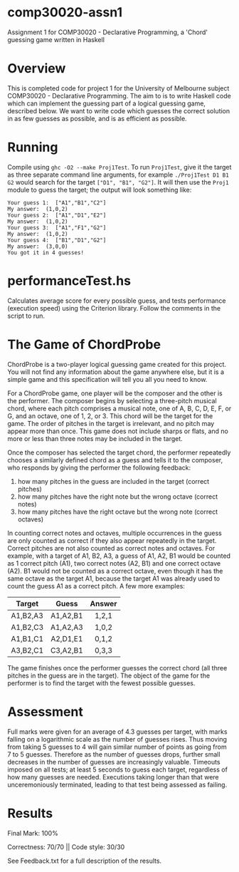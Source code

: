 # comp30020-assn1
Assignment 1 for COMP30020 - Declarative Programming, a 'Chord' guessing game written in Haskell

# Overview

This is completed code for project 1 for the University of Melbourne subject COMP30020 - Declarative Programming. The aim to is to write Haskell code which can implement the guessing part of a logical guessing game, described below. We want to write code which guesses the correct solution in as few guesses as possible, and is as efficient as possible. 

# Running
Compile using `ghc -O2 --make Proj1Test`. To run `Proj1Test`, give it the target as three separate command line arguments, for example `./Proj1Test D1 B1 G2` would search for the target `["D1", "B1", "G2"]`. It will then use the `Proj1` module to guess the target; the output will look something like:
```
Your guess 1:  ["A1","B1","C2"]
My answer:  (1,0,2)
Your guess 2:  ["A1","D1","E2"]
My answer:  (1,0,2)
Your guess 3:  ["A1","F1","G2"]
My answer:  (1,0,2)
Your guess 4:  ["B1","D1","G2"]
My answer:  (3,0,0)
You got it in 4 guesses!
```

# performanceTest.hs
Calculates average score for every possible guess, and tests performance (execution speed) using the Criterion library. Follow the comments in the script to run.

# The Game of ChordProbe
ChordProbe is a two-player logical guessing game created for this project. You will not find any information about the game anywhere else, but it is a simple game and this specification will tell you all you need to know.

For a ChordProbe game, one player will be the composer and the other is the performer. 
The composer begins by selecting a three-pitch musical chord, where each pitch comprises a musical note, one of A, B, C, D, E, F, or G, and an octave, one of 1, 2, or 3. This chord will be the target for the game. The order of pitches in the target is irrelevant, and no pitch may appear more than once. This game does not include sharps or flats, and no more or less than three notes may be included in the target.

Once the composer has selected the target chord, the performer repeatedly chooses a similarly defined chord as a guess and tells it to the composer, who responds by giving the performer the following feedback:

1. how many pitches in the guess are included in the target (correct pitches)
2. how many pitches have the right note but the wrong octave (correct notes)
3. how many pitches have the right octave but the wrong note (correct octaves)

In counting correct notes and octaves, multiple occurrences in the guess are only counted as correct if they also appear repeatedly in the target. Correct pitches are not also counted as correct notes and octaves. For example, with a target of A1, B2, A3, a guess of A1, A2, B1 would be counted as 1 correct pitch (A1), two correct notes (A2, B1) and one correct octave (A2). B1 would not be counted as a correct octave, even though it has the same octave as the target A1, because the target A1 was already used to count the guess A1 as a correct pitch. A few more examples:

| Target        | Guess         | Answer|
| ------------- |:-------------:|:-----:|
| A1,B2,A3      | A1,A2,B1      | 1,2,1 |
| A1,B2,C3      | A1,A2,A3      | 1,0,2 |
| A1,B1,C1      | A2,D1,E1      | 0,1,2 |
| A3,B2,C1      | C3,A2,B1      | 0,3,3 |

The game finishes once the performer guesses the correct chord (all three pitches in the guess are in the target). The object of the game for the performer is to find the target with the fewest possible guesses.

# Assessment
Full marks were given for an average of 4.3 guesses per target, with marks falling on a logarithmic scale as the number of guesses rises. Thus moving from taking 5 guesses to 4 will gain similar number of points as going from 7 to 5 guesses. Therefore as the number of guesses drops, further small decreases in the number of guesses are increasingly valuable.
Timeouts imposed on all tests; at least 5 seconds to guess each target, regardless of how many guesses are needed. Executions taking longer than that were unceremoniously terminated, leading to that test being assessed as failing.

# Results
Final Mark: 100%

Correctness: 70/70 || Code style: 30/30

See Feedback.txt for a full description of the results.